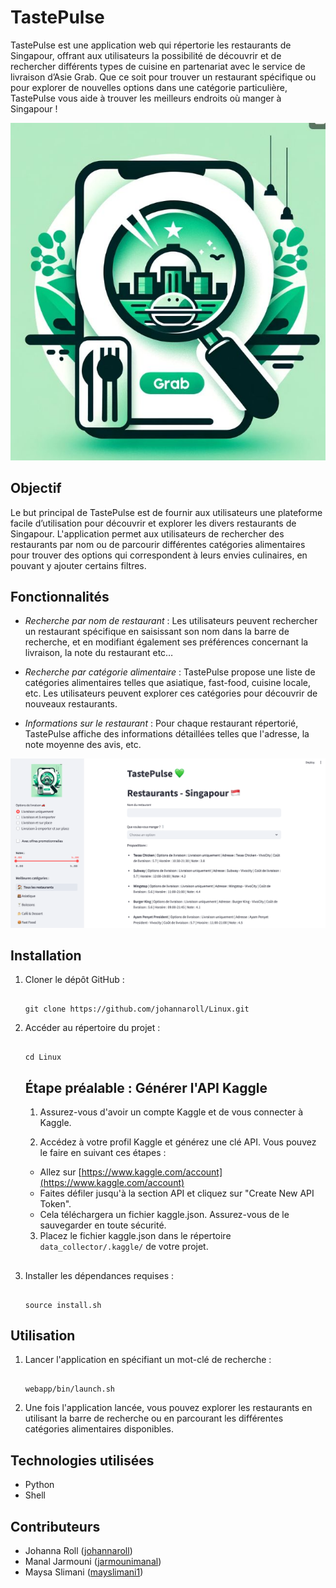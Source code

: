 # TastePulse

TastePulse est une application web qui répertorie les restaurants de Singapour, offrant aux utilisateurs la possibilité de découvrir et de rechercher différents types de cuisine en partenariat avec le service de livraison d’Asie Grab. Que ce soit pour trouver un restaurant spécifique ou pour explorer de nouvelles options dans une catégorie particulière, TastePulse vous aide à trouver les meilleurs endroits où manger à Singapour !

![Logo de l'application](webapp/ressources/logo.jpeg)

## Objectif

Le but principal de TastePulse est de fournir aux utilisateurs une plateforme facile d’utilisation pour découvrir et explorer les divers restaurants de Singapour. L'application permet aux utilisateurs de rechercher des restaurants par nom ou de parcourir différentes catégories alimentaires pour trouver des options qui correspondent à leurs envies culinaires, en pouvant y ajouter certains filtres.

## Fonctionnalités

- *Recherche par nom de restaurant* : Les utilisateurs peuvent rechercher un restaurant spécifique en saisissant son nom dans la barre de recherche, et en modifiant également ses préférences concernant la livraison, la note du restaurant etc…
  
- *Recherche par catégorie alimentaire* : TastePulse propose une liste de catégories alimentaires telles que asiatique, fast-food, cuisine locale, etc. Les utilisateurs peuvent explorer ces catégories pour découvrir de nouveaux restaurants.

- *Informations sur le restaurant* : Pour chaque restaurant répertorié, TastePulse affiche des informations détaillées telles que l'adresse, la note moyenne des avis, etc.

![Page de l'application](webapp/ressources/TastePulse.png)

## Installation

1. Cloner le dépôt GitHub :

   <span class="btn" data-clipboard-target="#code" style="float: right;"></span>
   <pre><code id="code">
   git clone https://github.com/johannaroll/Linux.git
   </code></pre>
   
2. Accéder au répertoire du projet :
   
   <span class="btn" data-clipboard-target="#code" style="float: right;"></span>
   <pre><code id="code">
   cd Linux
   </code></pre>

   ## Étape préalable : Générer l'API Kaggle

   1. Assurez-vous d'avoir un compte Kaggle et de vous connecter à Kaggle.

   2. Accédez à votre profil Kaggle et générez une clé API. Vous pouvez le faire en suivant ces étapes :
   - Allez sur [https://www.kaggle.com/account](https://www.kaggle.com/account)
   - Faites défiler jusqu'à la section API et cliquez sur "Create New API Token".
   - Cela téléchargera un fichier kaggle.json. Assurez-vous de le sauvegarder en toute sécurité.

   3. Placez le fichier kaggle.json dans le répertoire `data_collector/.kaggle/` de votre projet.

   ##

3. Installer les dépendances requises :
   
   <span class="btn" data-clipboard-target="#code" style="float: right;"></span>
   <pre><code id="code">
   source install.sh
   </code></pre>
   
   

## Utilisation

1. Lancer l'application en spécifiant un mot-clé de recherche :
   
   
   <span class="btn" data-clipboard-target="#code" style="float: right;"></span>
   <pre><code id="code">
   webapp/bin/launch.sh
   </code></pre>


2. Une fois l'application lancée, vous pouvez explorer les restaurants en utilisant la barre de recherche ou en parcourant les différentes catégories alimentaires disponibles.


## Technologies utilisées

- Python
- Shell


## Contributeurs

- Johanna Roll ([johannaroll](https://github.com/johannaroll))
- Manal Jarmouni ([jarmounimanal](https://github.com/jarmounimanal))
- Maysa Slimani ([mayslimani1](https://github.com/mayslimani1))